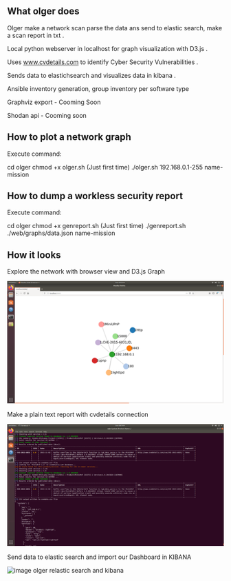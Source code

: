 ## What olger does

Olger make a network scan parse the data ans send to elastic search, make a scan report in txt .

Local python webserver in localhost for graph visualization with D3.js .

Uses www.cvdetails.com to identify Cyber Security Vulnerabilities .

Sends data to elastichsearch and visualizes data in kibana .

Ansible inventory generation, group inventory per software type

Graphviz export - Cooming Soon

Shodan api - Cooming soon

## How to plot a network graph

Execute command:

cd olger
chmod +x olger.sh (Just first time)
./olger.sh 192.168.0.1-255 name-mission

## How to dump a workless security report

Execute command:

cd olger
chmod +x genreport.sh (Just first time)
./genreport.sh ./web/graphs/data.json name-mission

## How it looks

Explore the network with browser view and D3.js Graph

![image olger graph d3 js](olger.png)


Make a plain text report with cvdetails connection

![image olger report vulnerabilities CVE](report.png)


Send data to elastic search and import our Dashboard in KIBANA

![image olger relastic search and kibana](kibana.png)
